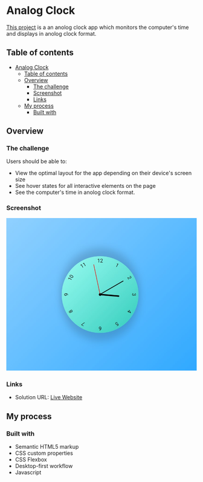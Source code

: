 # Analog Clock

[This project](https://gurhanalan.github.io/JS-SmallProject-AnalogClock/) is a an anolog clock app which monitors the computer's time and displays in anolog clock format.

## Table of contents

- [Analog Clock](#analog-clock)
  - [Table of contents](#table-of-contents)
  - [Overview](#overview)
    - [The challenge](#the-challenge)
    - [Screenshot](#screenshot)
    - [Links](#links)
  - [My process](#my-process)
    - [Built with](#built-with)

## Overview

### The challenge

Users should be able to:

-   View the optimal layout for the app depending on their device's screen size
-   See hover states for all interactive elements on the page
-   See the computer's time in anolog clock format.

### Screenshot

![](img/analogclock.jpg)

### Links

-   Solution URL: [Live Website](https://gurhanalan.github.io/JS-SmallProject-AnalogClock/)

## My process

### Built with

-   Semantic HTML5 markup
-   CSS custom properties
-   CSS Flexbox
-   Desktop-first workflow
-   Javascript

